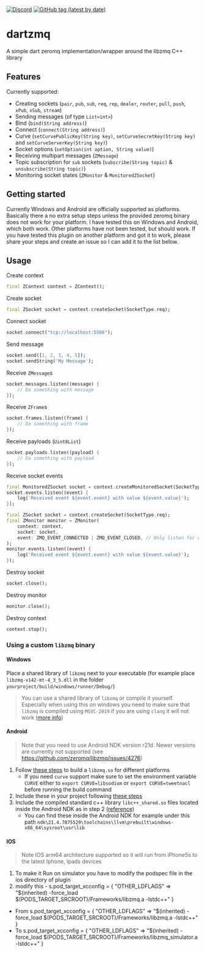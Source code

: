 [![Discord](https://img.shields.io/discord/781219798931603527.svg?label=enwi&logo=discord&logoColor=ffffff&color=7389D8&labelColor=6A7EC2)](https://discord.gg/YxVyJWX62h)
[![GitHub tag (latest by date)](https://img.shields.io/github/v/tag/enwi/dartzmq?label=release)](https://github.com/enwi/dartzmq/releases)

# dartzmq
A simple dart zeromq implementation/wrapper around the libzmq C++ library


## Features
Currently supported:
- Creating sockets (`pair`,  `pub`,  `sub`,  `req`,  `rep`,  `dealer`,  `router`,  `pull`,  `push`,  `xPub`,  `xSub`,  `stream`)
- Sending messages (of type `List<int>`)
- Bind (`bind(String address)`)
- Connect (`connect(String address)`)
- Curve (`setCurvePublicKey(String key)`, `setCurveSecretKey(String key)` and `setCurveServerKey(String key)`)
- Socket options (`setOption(int option, String value)`)
- Receiving multipart messages (`ZMessage`)
- Topic subscription for `sub` sockets (`subscribe(String topic)` & `unsubscribe(String topic)`)
- Monitoring socket states (`ZMonitor` & `MonitoredZSocket`)


## Getting started
Currently Windows and Android are officially supported as platforms.
Basically there a no extra setup steps unless the provided zeromq binary does not work for your platform.
I have tested this on Windows and Android, which both work. 
Other platforms have not been tested, but should work. 
If you have tested this plugin on another platform and got it to work, please share your steps and create an issue so I can add it to the list below.

## Usage
Create context
```dart
final ZContext context = ZContext();
```

Create socket
```dart
final ZSocket socket = context.createSocket(SocketType.req);
```

Connect socket
```dart
socket.connect("tcp://localhost:5566");
```

Send message
```dart
socket.send([1, 2, 3, 4, 5]);
socket.sendString('My Message');
```

Receive `ZMessage`s
```dart
socket.messages.listen((message) {
    // Do something with message
});
```

Receive `ZFrame`s
```dart
socket.frames.listen((frame) {
    // Do something with frame
});
```

Receive payloads (`Uint8List`)
```dart
socket.payloads.listen((payload) {
    // Do something with payload
});
```

Receive socket events
```dart
final MonitoredZSocket socket = context.createMonitoredSocket(SocketType.req);
socket.events.listen((event) {
    log('Received event ${event.event} with value ${event.value}');
});
```
```dart
final ZSocket socket = context.createSocket(SocketType.req);
final ZMonitor monitor = ZMonitor(
    context: context,
    socket: socket,
    event: ZMQ_EVENT_CONNECTED | ZMQ_EVENT_CLOSED, // Only listen for connected and closed events
);
monitor.events.listen((event) {
    log('Received event ${event.event} with value ${event.value}');
});
```

Destroy socket
```dart
socket.close();
```

Destroy monitor
```dart
monitor.close();
```

Destroy context
```dart
context.stop();
```

### Using a custom `libzmq` binary

#### Windows
Place a shared library of `libzmq` next to your executable (for example place `libzmq-v142-mt-4_3_5.dll` in the folder `yourproject/build/windows/runner/Debug/`)

> You can use a shared library of `libzmq` or compile it yourself. 
> Especially when using this on windows you need to make sure that `libzmq` is compiled using `MSVC-2019` if you are using `clang` it will not work ([more info](https://flutterforum.co/t/windows-desktop-flutter-ffi-and-loading-the-clang-library/3842))

#### Android
> Note that you need to use Android NDK version r21d. Newer versions are currently not supported (see https://github.com/zeromq/libzmq/issues/4276)

1. Follow [these steps](https://github.com/zeromq/libzmq/tree/master/builds/android) to build a `libzmq.so` for different platforms
   - If you need `curve` support make sure to set the environment variable `CURVE` either to `export CURVE=libsodium` or `export CURVE=tweetnacl` before running the build command
2. Include these in your project following [these steps](https://github.com/truongsinh/flutter-ffi-samples/blob/master/packages/sqlite/docs/android.md#update-gradle-script)
3. Include the compiled standard c++ library `libc++_shared.so` files located inside the Android NDK as in step 2 ([reference](https://developer.android.com/ndk/guides/cpp-support#cs))
   - You can find these inside the Android NDK for example under this path `ndk\21.4.7075529\toolchains\llvm\prebuilt\windows-x86_64\sysroot\usr\lib`

#### IOS
> Note IOS arm64 architecture supported so it will run from iPhone5s to the latest Iphone, Ipads devices
1. To make it Run on simulator you have to modify the podspec file in the ios directory of plugin
2. modify this   - s.pod_target_xcconfig = { "OTHER_LDFLAGS" => "$(inherited) -force_load $(PODS_TARGET_SRCROOT)/Frameworks/libzmq.a -lstdc++" } 
  - From
  s.pod_target_xcconfig = { "OTHER_LDFLAGS" => "$(inherited) -force_load $(PODS_TARGET_SRCROOT)/Frameworks/libzmq.a -lstdc++" }
  - To
    s.pod_target_xcconfig = { "OTHER_LDFLAGS" => "$(inherited) -force_load $(PODS_TARGET_SRCROOT)/Frameworks/libzmq_simulator.a -lstdc++" }

<!-- ## Additional information
Tell users more about the package: where to find more information, how to 
contribute to the package, how to file issues, what response they can expect 
from the package authors, and more. -->
